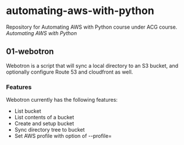 # automating-aws-with-python

Repository for Automating AWS with Python course under ACG course.
*Automating AWS with Python*

## 01-webotron

Webotron is a script that will sync a local directory to an S3 bucket,
and optionally configure Route 53 and cloudfront as well.

### Features

Webotron currently has the following features:

- List bucket
- List contents of a bucket
- Create and setup bucket
- Sync directory tree to bucket
- Set AWS profile with option of --profile=<profileName> 
